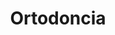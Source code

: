 ---
templateKey: specialties-page
language: es
title: Ortodoncia
redirects: /en/specialties/orthodontics/
hero:
  display: true
  type: default
  image: /img/hero-orthodontics.jpg
  parallax: false
  title: >
    <span class="bebas" style="font-family:Bebas Neue Bold;color:white;font-weight:lighter">Ortodoncia</span>
  indicator: false
  halfSize: true
quote:
  title: ''
  body: >
    Es siempre el resultado de la búsqueda de la excelencia profesional y de un esfuerzo inteligente por el mejoramiento continuo. La capacitación permanente en nuevas tendencias y filosofías terapéuticas, la honestidad, el uso eficiente de los recursos y el trato cordial a las personas generan los mayores niveles de satisfacción en todos nuestros pacientes.
  author: María José Tirado
  footer:
    position: Coordinación Clínica
    clinic: DENTAL VIP, Especialidades Odontológicas s.c.
lightQuote:
  color: '#fff'
  display: true
  img:
    ld: /img/quotes-phillosophy.jpg
    pt: /img/quotes-phillosophy-portrait.jpg
  content: EL RESPETO A LA VIDA Y A LA INTEGRIDAD DE LA PERSONA HUMANA, EL FOMENTO Y LA PRESERVACIÓN DE LA SALUD, COMO COMPONENTE DEL DESARROLLO Y BIENESTAR SOCIAL Y SU PROYECCIÓN EFECTIVA A LA COMUNIDAD, CONSTITUYEN EN TODAS LAS CIRCUNSTANCIAS EL DEBER PRIMORDIAL DEL ODONTÓLOGO. "
procedures:
  display: true
  title: ¡Dele a su Salud el Valor que se Merece!
  procedures:
    - title: Instalaciones
      to: /la-clinica/instalaciones/
      img: /img/procedures-facilities.jpg
    - title: Tecnología
      to: /la-clinica/tecnologia/
      img: /img/procedures-technology.jpg
    - title: Profesionales
      to:  /profesionales/
      img: /img/procedures-professionals.png
---